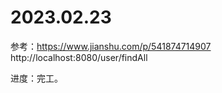 # 2023.02.23 
参考：https://www.jianshu.com/p/541874714907
http://localhost:8080/user/findAll

进度：完工。

